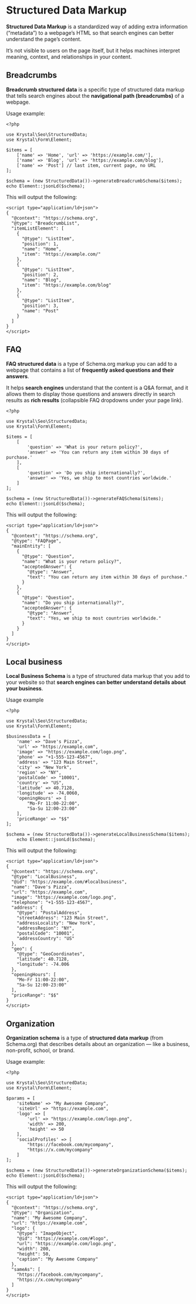 Structured Data Markup
======
**Structured Data Markup** is a standardized way of adding extra information (“metadata”) to a webpage’s HTML so that search engines  can better understand the page’s content.

It’s not visible to users on the page itself, but it helps machines interpret meaning, context, and relationships in your content.

## Breadcrumbs

 **Breadcrumb structured data** is a specific type of structured data markup that tells search engines about the **navigational path (breadcrumbs)** of a webpage.
 
Usage example:

    <?php
    
    use Krystal\Seo\StructuredData;
    use Krystal\Form\Element;
    
    $items = [
        ['name' => 'Home', 'url' => 'https://example.com/'],
        ['name' => 'Blog', 'url' => 'https://example.com/blog'],
        ['name' => 'Post'] // last item, current page, no URL
    ];
    
    $schema = (new StructuredData())->generateBreadcrumbSchema($items);
    echo Element::jsonLd($schema);

This will output the following:

    <script type="application/ld+json">
    {
      "@context": "https://schema.org",
      "@type": "BreadcrumbList",
      "itemListElement": [
        {
          "@type": "ListItem",
          "position": 1,
          "name": "Home",
          "item": "https://example.com/"
        },
        {
          "@type": "ListItem",
          "position": 2,
          "name": "Blog",
          "item": "https://example.com/blog"
        },
        {
          "@type": "ListItem",
          "position": 3,
          "name": "Post"
        }
      ]
    }
    </script>

## FAQ

**FAQ structured data** is a type of Schema.org markup you can add to a webpage that contains a list of **frequently asked questions and their answers**.

It helps **search engines** understand that the content is a Q&A format, and it allows them to display those questions and answers directly in search results as **rich results** (collapsible FAQ dropdowns under your page link).

    <?php
    
    use Krystal\Seo\StructuredData;
    use Krystal\Form\Element;
    
    $items = [
        [
            'question' => 'What is your return policy?',
            'answer' => 'You can return any item within 30 days of purchase.'
        ],
        [
            'question' => 'Do you ship internationally?',
            'answer' => 'Yes, we ship to most countries worldwide.'
        ]
    ];
    
    $schema = (new StructuredData())->generateFAQSchema($items);
    echo Element::jsonLd($schema);
    

This will output the following:

    <script type="application/ld+json">
    {
      "@context": "https://schema.org",
      "@type": "FAQPage",
      "mainEntity": [
        {
          "@type": "Question",
          "name": "What is your return policy?",
          "acceptedAnswer": {
            "@type": "Answer",
            "text": "You can return any item within 30 days of purchase."
          }
        },
        {
          "@type": "Question",
          "name": "Do you ship internationally?",
          "acceptedAnswer": {
            "@type": "Answer",
            "text": "Yes, we ship to most countries worldwide."
          }
        }
      ]
    }
    </script>
    
    
## Local business

**Local Business Schema** is a type of structured data markup that you add to your website so that **search engines  can better understand details about your business**.

Usage example

    <?php
        
    use Krystal\Seo\StructuredData;
    use Krystal\Form\Element;
    
    $businessData = [
        'name' => "Dave's Pizza",
        'url' => "https://example.com",
        'image' => "https://example.com/logo.png",
        'phone' => "+1-555-123-4567",
        'address' => "123 Main Street",
        'city' => "New York",
        'region' => "NY",
        'postalCode' => "10001",
        'country' => "US",
        'latitude' => 40.7128,
        'longitude' => -74.0060,
        'openingHours' => [
            "Mo-Fr 11:00-22:00",
            "Sa-Su 12:00-23:00"
        ],
        'priceRange' => "$$"
    ];
    
    $schema = (new StructuredData())->generateLocalBusinessSchema($items);
        echo Element::jsonLd($schema);

This will output the following:

    <script type="application/ld+json">
    {
      "@context": "https://schema.org",
      "@type": "LocalBusiness",
      "@id": "https://example.com/#localbusiness",
      "name": "Dave's Pizza",
      "url": "https://example.com",
      "image": "https://example.com/logo.png",
      "telephone": "+1-555-123-4567",
      "address": {
        "@type": "PostalAddress",
        "streetAddress": "123 Main Street",
        "addressLocality": "New York",
        "addressRegion": "NY",
        "postalCode": "10001",
        "addressCountry": "US"
      },
      "geo": {
        "@type": "GeoCoordinates",
        "latitude": 40.7128,
        "longitude": -74.006
      },
      "openingHours": [
        "Mo-Fr 11:00-22:00",
        "Sa-Su 12:00-23:00"
      ],
      "priceRange": "$$"
    }
    </script>

## Organization

**Organization schema** is a type of **structured data markup** (from Schema.org) that describes details about an organization — like a business, non-profit, school, or brand.

Usage example:

    <?php
        
    use Krystal\Seo\StructuredData;
    use Krystal\Form\Element;

    $params = [
        'siteName' => "My Awesome Company",
        'siteUrl' => "https://example.com",
        'logo' => [
            'url' => "https://example.com/logo.png",
            'width' => 200,
            'height' => 50
        ],
        'socialProfiles' => [
            "https://facebook.com/mycompany",
            "https://x.com/mycompany"
        ]
    ];
    
    $schema = (new StructuredData())->generateOrganizationSchema($items);
    echo Element::jsonLd($schema);

This will output the following:

    <script type="application/ld+json">
    {
      "@context": "https://schema.org",
      "@type": "Organization",
      "name": "My Awesome Company",
      "url": "https://example.com",
      "logo": {
        "@type": "ImageObject",
        "@id": "https://example.com/#logo",
        "url": "https://example.com/logo.png",
        "width": 200,
        "height": 50,
        "caption": "My Awesome Company"
      },
      "sameAs": [
        "https://facebook.com/mycompany",
        "https://x.com/mycompany"
      ]
    }
    </script>


